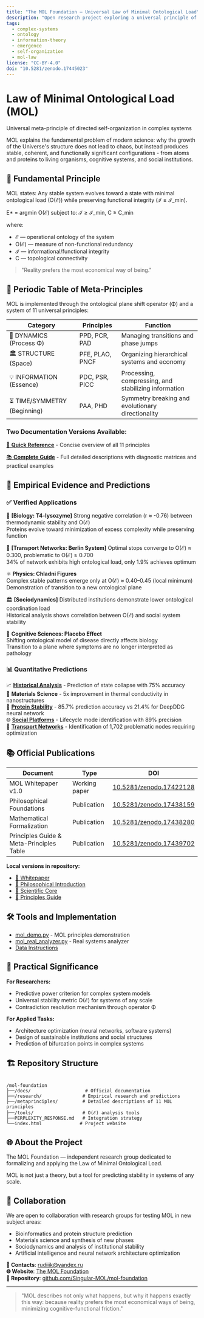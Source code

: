 ```yaml
---
title: "The MOL Foundation — Universal Law of Minimal Ontological Load"
description: "Open research project exploring a universal principle of self-organization across complex systems (physics, biology, cognition, society)"
tags: 
  - complex-systems
  - ontology 
  - information-theory
  - emergence
  - self-organization
  - mol-law
license: "CC-BY-4.0"
doi: "10.5281/zenodo.17445023"
---
```


# Law of Minimal Ontological Load (MOL)
Universal meta-principle of directed self-organization in complex systems

MOL explains the fundamental problem of modern science: why the growth of the Universe's structure does not lead to chaos, but instead produces stable, coherent, and functionally significant configurations - from atoms and proteins to living organisms, cognitive systems, and social institutions.

## 🎯 Fundamental Principle
MOL states: Any stable system evolves toward a state with minimal ontological load (O(ℰ)) while preserving functional integrity (ℐ ≥ ℐ_min).

E* = argmin O(ℰ) subject to: ℐ ≥ ℐ_min, C ≥ C_min

where:
- ℰ — operational ontology of the system
- O(ℰ) — measure of non-functional redundancy  
- ℐ — informational/functional integrity
- C — topological connectivity

> "Reality prefers the most economical way of being."

## 🧩 Periodic Table of Meta-Principles
MOL is implemented through the ontological plane shift operator (Φ) and a system of 11 universal principles:

| Category | Principles | Function |
|----------|-------------|----------|
| 🔄 DYNAMICS (Process Φ) | PPD, PCR, PAD | Managing transitions and phase jumps |
| 🏛️ STRUCTURE (Space) | PFE, PLAO, PNCF | Organizing hierarchical systems and economy |
| 💡 INFORMATION (Essence) | PDC, PSR, PICC | Processing, compressing, and stabilizing information |
| ⏳ TIME/SYMMETRY (Beginning) | PAA, PHD | Symmetry breaking and evolutionary directionality |

### Two Documentation Versions Available:

[📖 **Quick Reference**](metaprinciples/MOL_Principles_Guide.md) - Concise overview of all 11 principles

[📚 **Complete Guide**](metaprinciples/full_principles_guide.md) - Full detailed descriptions with diagnostic matrices and practical examples

## 🔬 Empirical Evidence and Predictions

### ✅ Verified Applications

🧬 **[Biology: T4-lysozyme]**
Strong negative correlation (r ≈ -0.76) between thermodynamic stability and O(ℰ)  
Proteins evolve toward minimization of excess complexity while preserving function

🚆 **[Transport Networks: Berlin System]**
Optimal stops converge to O(ℰ) ≈ 0.300, problematic to O(ℰ) ≥ 0.700  
34% of network exhibits high ontological load, only 1.9% achieves optimum

⚛️ **Physics: Chladni Figures**  
Complex stable patterns emerge only at O(ℰ) ≈ 0.40–0.45 (local minimum)  
Demonstration of transition to a new ontological plane

🏛️ **[Sociodynamics]**
Distributed institutions demonstrate lower ontological coordination load  
Historical analysis shows correlation between O(ℰ) and social system stability

🧠 **Cognitive Sciences: Placebo Effect**  
Shifting ontological model of disease directly affects biology  
Transition to a plane where symptoms are no longer interpreted as pathology

### 📊 Quantitative Predictions

📈 **[Historical Analysis](./research/historical_analysis.md)** - Prediction of state collapse with 75% accuracy  
🔬 **Materials Science** - 5x improvement in thermal conductivity in nanostructures  
🧬 **[Protein Stability](./research/protein_stability_validation.md)** - 85.7% prediction accuracy vs 21.4% for DeepDDG neural network  
🌐 **[Social Platforms](./research/social_media_analysis.md)** - Lifecycle mode identification with 89% precision  
🚆 **[Transport Networks](./research/transport_network_mol.md)** - Identification of 1,702 problematic nodes requiring optimization

## 📚 Official Publications

| Document | Type | DOI |
|----------|------|-----|
| MOL Whitepaper v1.0 | Working paper | [10.5281/zenodo.17422128](https://doi.org/10.5281/zenodo.17422128) |
| Philosophical Foundations | Publication | [10.5281/zenodo.17438159](https://doi.org/10.5281/zenodo.17438159) |
| Mathematical Formalization | Publication | [10.5281/zenodo.17438280](https://doi.org/10.5281/zenodo.17438280) |
| Principles Guide & Meta-Principles Table | Publication | [10.5281/zenodo.17439702](https://doi.org/10.5281/zenodo.17439702) |

**Local versions in repository:**
- [📄 Whitepaper](docs/MOL_Whitepaper_v1.md)
- [🎯 Philosophical Introduction](docs/MOL_Philosophical_Introduction.md)
- [🔬 Scientific Core](docs/MOL_Scientific_Core.md)
- [🧩 Principles Guide](metaprinciples/)

## 🛠 Tools and Implementation

- [mol_demo.py](tools/mol_demo.py) - MOL principles demonstration
- [mol_real_analyzer.py](tools/mol_real_analyzer.py) - Real systems analyzer
- [Data Instructions](tools/DATA_INSTRUCTIONS.md)

## 🎯 Practical Significance

**For Researchers:**
- Predictive power criterion for complex system models
- Universal stability metric O(ℰ) for systems of any scale
- Contradiction resolution mechanism through operator Φ

**For Applied Tasks:**
- Architecture optimization (neural networks, software systems)
- Design of sustainable institutions and social structures
- Prediction of bifurcation points in complex systems

## 🏗 Repository Structure
```

/mol-foundation
├──/docs/                    # Official documentation
├──/research/               # Empirical research and predictions
├──/metaprinciples/         # Detailed descriptions of 11 MOL principles
├──/tools/                  # O(ℰ) analysis tools
├──PERPLEXITY_RESPONSE.md   # Integration strategy
└──index.html              # Project website

```

## 🌐 About the Project
The MOL Foundation — independent research group dedicated to formalizing and applying the Law of Minimal Ontological Load.

MOL is not just a theory, but a tool for predicting stability in systems of any scale.

## 🤝 Collaboration
We are open to collaboration with research groups for testing MOL in new subject areas:

- Bioinformatics and protein structure prediction
- Materials science and synthesis of new phases
- Sociodynamics and analysis of institutional stability
- Artificial intelligence and neural network architecture optimization

**📧 Contacts**: rudiiik@yandex.ru  
**🌐 Website**: [The MOL Foundation](https://singular-mol.github.io/mol-foundation/)  
**💾 Repository**: [github.com/Singular-MOL/mol-foundation](https://github.com/Singular-MOL/mol-foundation)

---

> "MOL describes not only what happens, but why it happens exactly this way: because reality prefers the most economical ways of being, minimizing cognitive-functional friction."
